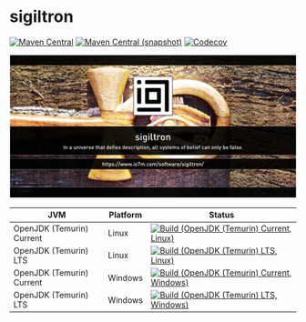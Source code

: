 sigiltron
===

[![Maven Central](https://img.shields.io/maven-central/v/sigiltron/sigiltron.svg?style=flat-square)](http://search.maven.org/#search%7Cga%7C1%7Cg%3A%22sigiltron%22)
[![Maven Central (snapshot)](https://img.shields.io/nexus/s/https/s01.oss.sonatype.org/sigiltron/sigiltron.svg?style=flat-square)](https://s01.oss.sonatype.org/content/repositories/snapshots/com/io7m/sigiltron/)
[![Codecov](https://img.shields.io/codecov/c/github/io7m/sigiltron.svg?style=flat-square)](https://codecov.io/gh/io7m/sigiltron)

![sigiltron](./src/site/resources/sigiltron.jpg?raw=true)

| JVM | Platform | Status |
|-----|----------|--------|
| OpenJDK (Temurin) Current | Linux | [![Build (OpenJDK (Temurin) Current, Linux)](https://img.shields.io/github/actions/workflow/status/io7m/sigiltron/workflows/main.linux.temurin.current.yml)](https://github.com/io7m/sigiltron/actions?query=workflow%3Amain.linux.temurin.current)|
| OpenJDK (Temurin) LTS | Linux | [![Build (OpenJDK (Temurin) LTS, Linux)](https://img.shields.io/github/actions/workflow/status/io7m/sigiltron/workflows/main.linux.temurin.lts.yml)](https://github.com/io7m/sigiltron/actions?query=workflow%3Amain.linux.temurin.lts)|
| OpenJDK (Temurin) Current | Windows | [![Build (OpenJDK (Temurin) Current, Windows)](https://img.shields.io/github/actions/workflow/status/io7m/sigiltron/workflows/main.windows.temurin.current.yml)](https://github.com/io7m/sigiltron/actions?query=workflow%3Amain.windows.temurin.current)|
| OpenJDK (Temurin) LTS | Windows | [![Build (OpenJDK (Temurin) LTS, Windows)](https://img.shields.io/github/actions/workflow/status/io7m/sigiltron/workflows/main.windows.temurin.lts.yml)](https://github.com/io7m/sigiltron/actions?query=workflow%3Amain.windows.temurin.lts)|

